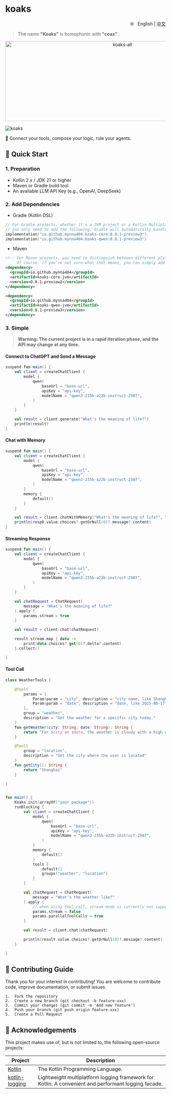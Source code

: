 # koaks

<div align="right">
🌐 &nbsp English | <a href="/README-zh.md">中文</a>
</div>

> The name **"Koaks"** is homophonic with **"coax"**.  
<div align="center">
  <img width="720" height="250" alt="koaks-all" 
       src="https://github.com/user-attachments/assets/8c8b583f-410f-4957-a280-2064b47ad41c" />
</div>

![koaks](https://socialify.git.ci/koaks-ai/koaks/image?custom_description=Connect+your+tools%2C+compose+your+logic.&description=1&font=JetBrains+Mono&forks=1&issues=1&language=1&name=1&owner=1&pattern=Circuit+Board&pulls=1&stargazers=1&theme=Light)

🧩 Connect your tools, compose your logic, rule your agents.


## 🚀 Quick Start

### 1. Preparation

* Kotlin 2.x / JDK 21 or higher
* Maven or Gradle build tool
* An available LLM API Key (e.g., OpenAI, DeepSeek)

### 2. Add Dependencies

- Gradle (Kotlin DSL)  
```kotlin
// For Gradle projects, whether it's a JVM project or a Kotlin Multiplatform project, 
// you only need to add the following. Gradle will automatically handle platform adaptation.
implementation("io.github.mynna404:koaks-core:0.0.1-preview3")
implementation("io.github.mynna404:koaks-qwen:0.0.1-preview3")

```

- Maven  
```xml
<!-- For Maven projects, you need to distinguish between different platforms yourself. 
     Of course, if you’re not sure what that means, you can simply add the following to your pom.xml. -->
<dependency>
  <groupId>io.github.mynna404</groupId>
  <artifactId>koaks-core-jvm</artifactId>
  <version>0.0.1-preview2</version>
</dependency>

<dependency>
  <groupId>io.github.mynna404</groupId>
  <artifactId>koaks-qwen-jvm</artifactId>
  <version>0.0.1-preview3</version>
</dependency>
```

### 3. Simple

> **Warning: The current project is in a rapid iteration phase, and the API may change at any time.**

#### Connect to ChatGPT and Send a Message

```kotlin
suspend fun main() {
    val client = createChatClient {
        model {
            qwen(
                baseUrl = "base-url",
                apiKey = "api-key",
                modelName = "qwen3-235b-a22b-instruct-2507",
            )
        }
    }

    val result = client.generate("What's the meaning of life?")
    println(result)
}
```

#### Chat with Memory
```kotlin
suspend fun main() {
    val client = createChatClient {
        model {
            qwen(
                baseUrl = "base-url",
                apiKey = "api-key",
                modelName = "qwen3-235b-a22b-instruct-2507",
            )
        }
        memory {
            default()
        }
    }

    val result = client.chatWithMemory("What's the meaning of life?", "1001")
    println(resp0.value.choices?.getOrNull(0)?.message?.content)
}
```

#### Streaming Response
```kotlin
suspend fun main() {
    val client = createChatClient {
        model {
            qwen(
                baseUrl = "base-url",
                apiKey = "api-key",
                modelName = "qwen3-235b-a22b-instruct-2507",
            )
        }
    }

    val chatRequest = ChatRequest(
        message = "What's the meaning of life?"
    ).apply {
        params.stream = true
    }

    val result = client.chat(chatRequest)

    result.stream.map { data ->
        print(data.choices?.get(0)?.delta?.content)
    }.collect()

}
```

#### Tool Call
```kotlin
class WeatherTools {

    @Tool(
        params = [
            Param(param = "city", description = "city name, like Shanghai", required = true),
            Param(param = "date", description = "date, like 2025-08-17", required = true)
        ],
        group = "weather",
        description = "Get the weather for a specific city today."
    )
    fun getWeather(city: String, date: String): String {
        return "For $city on $date, the weather is cloudy with a high wind warning."
    }

    @Tool(
        group = "location",
        description = "Get the city where the user is located"
    )
    fun getCity(): String {
        return "Shanghai"
    }

}


fun main() {
    Koaks.init(arrayOf("your package"))
    runBlocking {
        val client = createChatClient {
            model {
                qwen(
                    baseUrl = "base-url",
                    apiKey = "api-key",
                    modelName = "qwen3-235b-a22b-instruct-2507",
                )
            }
            memory {
                default()
            }
            tools {
                default()
                groups("weather", "location")
            }
        }

        val chatRequest = ChatRequest(
            message = "What's the weather like?"
        ).apply {
            // when using tool_call, stream mode is currently not supported
            params.stream = false
            params.parallelToolCalls = true
        }

        val result = client.chat(chatRequest)

        println(result.value.choices?.getOrNull(0)?.message?.content)
    }

}
```

## 🤝 Contributing Guide

Thank you for your interest in contributing! You are welcome to contribute code, improve documentation, or submit issues.

	1.	Fork the repository
	2.	Create a new branch (git checkout -b feature-xxx)
	3.	Commit your changes (git commit -m 'Add new feature')
	4.	Push your branch (git push origin feature-xxx)
	5.	Create a Pull Request

## 💖 Acknowledgements
This project makes use of, but is not limited to, the following open-source projects:

| Project | Description |
|---------|-------------|
| [Kotlin](https://github.com/JetBrains/kotlin) | The Kotlin Programming Language. |
| [kotlin-logging](https://github.com/oshai/kotlin-logging) | Lightweight multiplatform logging framework for Kotlin. A convenient and performant logging facade. |

